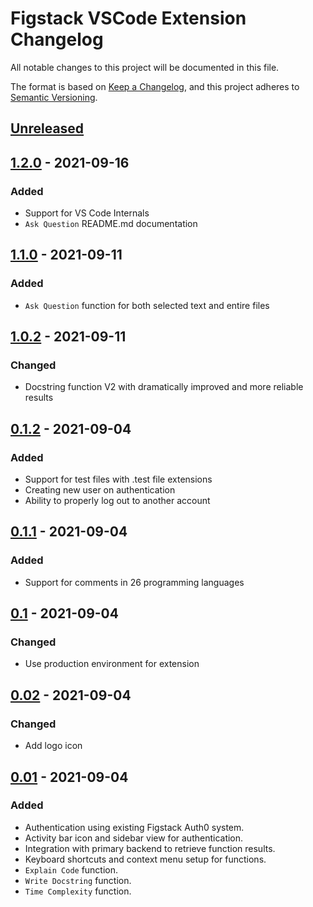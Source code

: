 # Figstack VSCode Extension Changelog

All notable changes to this project will be documented in this file.

The format is based on [Keep a Changelog](https://keepachangelog.com/en/1.0.0/),
and this project adheres to [Semantic Versioning](https://semver.org/spec/v2.0.0.html).

## [Unreleased]

## [1.2.0] - 2021-09-16

### Added

- Support for VS Code Internals
- `Ask Question` README.md documentation

## [1.1.0] - 2021-09-11

### Added

- `Ask Question` function for both selected text and entire files

## [1.0.2] - 2021-09-11

### Changed

- Docstring function V2 with dramatically improved and more reliable results

## [0.1.2] - 2021-09-04

### Added

- Support for test files with .test file extensions
- Creating new user on authentication
- Ability to properly log out to another account

## [0.1.1] - 2021-09-04

### Added

- Support for comments in 26 programming languages

## [0.1] - 2021-09-04

### Changed

- Use production environment for extension

## [0.02] - 2021-09-04

### Changed

- Add logo icon

## [0.01] - 2021-09-04

### Added

- Authentication using existing Figstack Auth0 system.
- Activity bar icon and sidebar view for authentication.
- Integration with primary backend to retrieve function results.
- Keyboard shortcuts and context menu setup for functions.
- `Explain Code` function.
- `Write Docstring` function.
- `Time Complexity` function.

[Unreleased]: https://github.com/figstack/vscode
[1.2.0]: https://github.com/figstack/vscode
[1.1.0]: https://github.com/figstack/vscode
[1.0.2]: https://github.com/figstack/vscode
[0.1.2]: https://github.com/figstack/vscode
[0.1.1]: https://github.com/figstack/vscode
[0.1]: https://github.com/figstack/vscode
[0.02]: https://github.com/figstack/vscode
[0.01]: https://github.com/figstack/vscode
